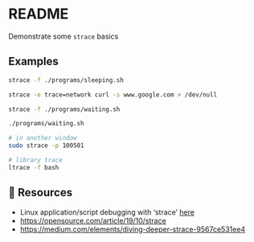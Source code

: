 # README

Demonstrate some `strace` basics  

## Examples

```sh
strace -f ./programs/sleeping.sh  

strace -e trace=network curl -s www.google.com > /dev/null

strace -f ./programs/waiting.sh  

./programs/waiting.sh  

# in another window
sudo strace -p 100501 
```

```sh
# library trace
ltrace -f bash
```

## 👀 Resources

* Linux application/script debugging with ‘strace’ [here](https://ma.ttias.be/linux-application-script-debugging-with-strace/)  
* https://opensource.com/article/19/10/strace
* https://medium.com/elements/diving-deeper-strace-9567ce531ee4